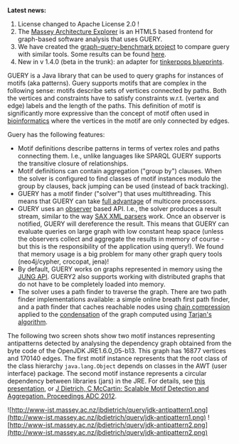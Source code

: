 **Latest news:**
  1. License changed to Apache License 2.0 !
  1. The [Massey Architecture Explorer](http://xplrarc.massey.ac.nz/) is an HTML5 based frontend for graph-based software analysis that uses GUERY.
  1. We have created the [graph-query-benchmark project](http://code.google.com/p/graph-query-benchmarks/) to compare guery with similar tools. Some results can be found [here](http://goo.gl/bjmwV).
  1. New in v 1.4.0 (beta in the trunk): an adapter for [tinkerpops blueprints](https://github.com/tinkerpop/blueprints).

GUERY is a Java library that can be used to query graphs for instances of motifs (aka patterns). Guery supports motifs that are complex in the following sense: motifs describe sets of vertices connected by paths. Both the vertices and
constraints have to satisfy constraints w.r.t. (vertex and edge) labels and the length of the paths. This definition of motif is significantly more expressive than the concept of motif often used in [bioinformatics](http://www.sciencemag.org/content/298/5594/824.full) where the vertices in the motif are only connected by edges.

Guery has the following features:

  * Motif definitions describe patterns in terms of vertex roles and paths connecting them. I.e., unlike languages like SPARQL GUERY supports the transitive closure of relationships.
  * Motif definitions can contain aggregation ("group by") clauses. When the solver is configured to find classes of motif instances modulo the group by clauses, back jumping can be used (instead of back tracking).
  * GUERY has a motif finder ("solver") that uses multithreading. This means that GUERY can take [full advantage](http://code.google.com/p/gueryframework/wiki/PerformanceData) of multicore processors.
  * GUERY uses an [observer](http://c2.com/cgi/wiki?ObserverPattern) based API. I.e., the solver produces a result stream, similar to the way [SAX XML parsers](http://www.saxproject.org/) work. Once an observer is notified, GUERY will dereference the result. This means that GUERY can evaluate queries on large graph with low constant heap space (unless the observers collect and aggregate the results in memory of course - but this is the responsibility of the application using query!). We found that memory usage is a big problem for many other graph query tools (neo4j/cypher, crocopat, jena)!
  * By default, GUERY works on graphs represented in memory using the [JUNG API](http://jung.sourceforge.net/). GUERY2 also supports working with distributed graphs that do not have to be completely loaded into memory.
  * The solver uses a path finder to traverse the graph. There are two path finder implementations available: a simple online breath first path finder, and a path finder that caches reachable nodes using [chain compression](http://portal.acm.org/citation.cfm?id=99944) applied to the [condensation](http://en.wikipedia.org/wiki/Strongly_connected_component) of the graph computed using  [Tarjan's algorithm](http://www.cs.ucsb.edu/~gilbert/cs240aSpr2011/slides/TarjanDFS.pdf).

The following two screen shots show two motif instances representing antipatterns detected by analysing the dependency graph obtained from the byte code of the OpenJDK JRE1.6.0\_05-b13. This graph has 16877 vertices and 170140 edges. The first motif instance represents that the root class of the class hierarchy `java.lang.Object` depends on classes in the AWT (user interface) package. The second motif instance represents a circular dependency between libraries (jars) in the JRE.
For details, see [this presentation](https://docs.google.com/present/edit?id=0AabefECuU_XJZGd6enA2Z25fMTU4ZHJzdDd3ZHg&hl=en#), or [J Dietrich, C McCartin: Scalable Motif Detection and Aggregation. Proceedings ADC 2012](http://crpit.com/confpapers/CRPITV124Dietrich.pdf).

![http://www-ist.massey.ac.nz/jbdietrich/query/jdk-antipattern1.png](http://www-ist.massey.ac.nz/jbdietrich/query/jdk-antipattern1.png)
![http://www-ist.massey.ac.nz/jbdietrich/query/jdk-antipattern2.png](http://www-ist.massey.ac.nz/jbdietrich/query/jdk-antipattern2.png)